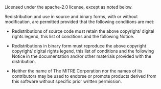 Licensed under the apache-2.0 license, except as noted below.   

Redistribution and use in source and binary forms, with or without modification, are permitted provided that the following conditions are met:  

- Redistributions of source code must retain the above copyright/ digital rights legend, this list of conditions and the following Notice.  

- Redistributions in binary form must reproduce the above copyright copyright/ digital rights legend, this list of conditions and the following Notice in the documentation and/or other materials provided with the distribution.  

- Neither the name of The MITRE Corporation nor the names of its contributors may be used to endorse or promote products derived from this software without specific prior written permission.  

